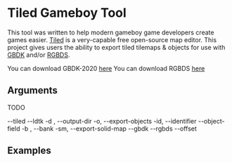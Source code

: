 # Tiled Gameboy Tool

This tool was written to help modern gameboy game developers create games easier. [Tiled]() is a very-capable free open-source map editor. This project gives users the ability to export tiled tilemaps & objects for use with [GBDK](https://github.com/gbdk-2020/gbdk-2020) and/or [RGBDS](https://rgbds.gbdev.io/).

You can download GBDK-2020 [here](https://github.com/gbdk-2020/gbdk-2020)
You can download RGBDS [here](https://rgbds.gbdev.io/)

## Arguments

TODO

--tiled <tiled-tmx-file>
--ldtk <ldtk-file>
-d <directory>, --output-dir <directory>
-o, --export-objects
-id, --identifier <identifier>
--object-field <type> <name>
-b <bank>, --bank <bank>
-sm, --export-solid-map
--gbdk 
--rgbds
--offset <offset-value>

## Examples